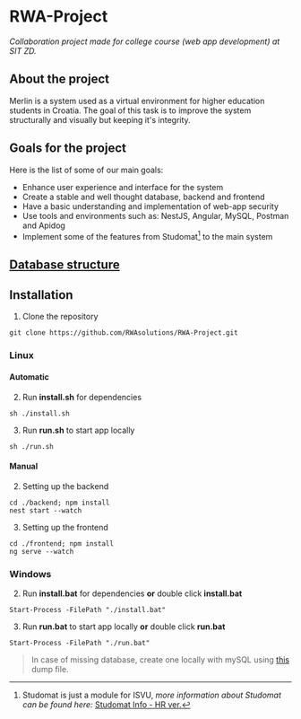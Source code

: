 # RWA-Project
*Collaboration project made for college course (web app development) at SIT ZD.*

## About the project
Merlin is a system used as a virtual environment for higher education students in Croatia.
The goal of this task is to improve the system structurally and visually but keeping it's integrity.

## Goals for the project
Here is the list of some of our main goals:
- Enhance user experience and interface for the system
- Create a stable and well thought database, backend and frontend
- Have a basic understanding and implementation of web-app security
- Use tools and environments such as: NestJS, Angular, MySQL, Postman and Apidog
- Implement some of the features from Studomat[^1] to the main system



[^1]: Studomat is just a module for ISVU, *more information about Studomat can be found here:* [Studomat Info - HR ver.](https://isvu.ffzg.unizg.hr/sto-je-studomat/)

## [Database structure](database.md)

## Installation
1. Clone the repository
```
git clone https://github.com/RWAsolutions/RWA-Project.git
```
### Linux
#### Automatic
2. Run **install.sh** for dependencies
```
sh ./install.sh
```
3. Run **run.sh** to start app locally
```
sh ./run.sh
```
#### Manual
2. Setting up the backend
```
cd ./backend; npm install
nest start --watch
```
3. Setting up the frontend
```
cd ./frontend; npm install
ng serve --watch
```
### Windows
2. Run **install.bat** for dependencies **or** double click **install.bat**
```
Start-Process -FilePath "./install.bat"
```

3. Run **run.bat** to start app locally **or** double click **run.bat**
```
Start-Process -FilePath "./run.bat"
```


>In case of missing database, create one locally with mySQL using [this](dump-mock.sql) dump file.
